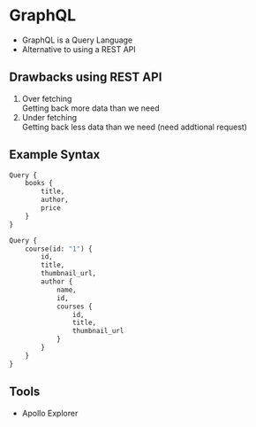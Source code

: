 # GraphQL 

- GraphQL is a Query Language
- Alternative to using a REST API

## Drawbacks using REST API
1. Over fetching  
    Getting back more data than we need
2. Under fetching  
    Getting back less data than we need (need addtional request)

## Example Syntax
```graphql
Query {
    books {
        title,
        author,
        price
    }
}
```


```graphql
Query {
    course(id: "1") {
        id, 
        title, 
        thumbnail_url,
        author {
            name,
            id, 
            courses {
                id,
                title,
                thumbnail_url
            }
        }
    }
}
```

## Tools
- Apollo Explorer
